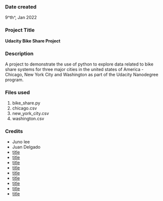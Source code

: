 ### Date created
9^th^, Jan 2022

### Project Title
**Udacity Bike Share Project**

### Description
A project to demonstrate the use of python to explore data related to bike share systems for three major cities in the united states of America - Chicago, New York City and Washington as part of the Udacity Nanodegree program.

### Files used
1. bike_share.py
2. chicago.csv
3. new_york_city.csv
4. washington.csv

### Credits
- Juno lee
- Juan Delgado
- [title](https://stackoverflow.com/questions/41492254/deleting-a-local-branch-with-git)
- [title](https://stackoverflow.com/questions/41492254/deleting-a-local-branch-with-git)
- [title](https://stackoverflow.com/questions/39691547/sublime-text-3-subl-command-not-working-in-windows-10)
- [title](https://stackoverflow.com/questions/18216991/create-a-tag-in-a-github-repository)
- [title](https://git-scm.com/docs/gitignore#_pattern_format)
- [title](https://git-scm.com/book/en/v2/Git-Basics-Recording-Changes-to-the-Repository#Ignoring-Files)
- [title](https://stackoverflow.com/questions/25458306/git-rm-fatal-pathspec-did-not-match-any-files/25458504)
- [title](https://stackoverflow.com/questions/8470547/git-commit-a-untracked-files)
- [title](https://stackoverflow.com/questions/8961334/how-to-change-folder-with-git-bash)
